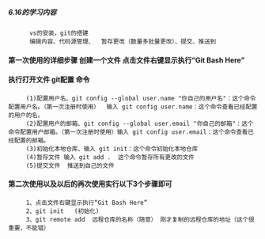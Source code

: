  ##### 6.16的学习内容
          vs的安装，git的搭建
          编辑内容、代码源管理、  暂存更改（数量多批量更改）、提交、推送到

 #### 第一次使用的详细步骤  创建一个文件  点击文件右键显示执行“Git Bash Here”
 #### 执行打开文件 git配置 命令 
         (1)配置用户名、git config --global user.name "你自己的用户名"：这个命令配置用户名。（第一次注册时使用）  输入 git config user.name：这个命令查看已经配置的用户的名。
         (2)配置用户的邮箱、git config --global user.email "你自己的邮箱"：这个命令配置用户邮箱。（第一次注册时使用）输入 git config user.email：这个命令查看已经配置的邮箱。
         (3)初始化本地仓库、输入 git init：这个命令初始化本地仓库
         (4)暂存文件 输入 git add .  这个命令暂存所有更改的文件
         (5)提交文件  推送到自己的文件   


 #### 第二次使用以及以后的再次使用实行以下3个步骤即可
         1、点击文件右键显示执行“Git Bash Here”
         2、git init   (初始化)  
         3、git remote add  远程仓库的名称（随意） 刚才复制的远程仓库的地址（这个很重要，不能错） 
